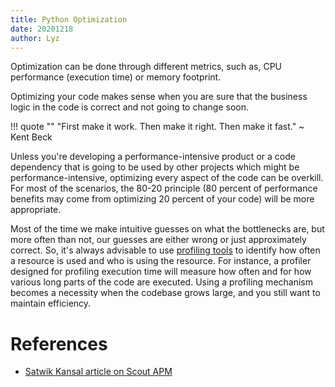 ```yaml
---
title: Python Optimization
date: 20201218
author: Lyz
---
```


Optimization can be done through different metrics, such as, CPU performance
(execution time) or memory footprint.

Optimizing your code makes sense when you are sure that the business logic in
the code is correct and not going to change soon.

!!! quote ""
    "First make it work. Then make it right. Then make it fast." ~ Kent Beck

Unless you're developing a performance-intensive product or a code dependency
that is going to be used by other projects which might be performance-intensive,
optimizing every aspect of the code can be overkill. For most of the scenarios,
the 80-20 principle (80 percent of performance benefits may come from optimizing
20 percent of your code) will be more appropriate.

Most of the time we make intuitive guesses on what the bottlenecks are, but more
often than not, our guesses are either wrong or just approximately correct. So,
it's always advisable to use [profiling tools](python_profiling.md) to identify
how often a resource is used and who is using the resource. For instance,
a profiler designed for profiling execution time will measure how often and for
how various long parts of the code are executed. Using a profiling mechanism
becomes a necessity when the codebase grows large, and you still want to
maintain efficiency.

# References

* [Satwik Kansal article on Scout APM](https://scoutapm.com/blog/identifying-bottlenecks-and-optimizing-performance-in-a-python-codebase)
